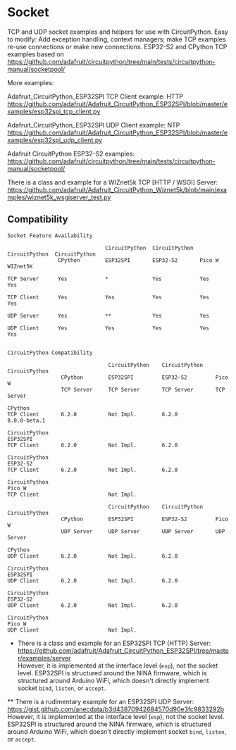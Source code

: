 # Socket
TCP and UDP socket examples and helpers for use with CircuitPython. Easy to modify: Add exception handling, context managers; make TCP examples re-use connections or make new connections. ESP32-S2 and CPython TCP examples based on https://github.com/adafruit/circuitpython/tree/main/tests/circuitpython-manual/socketpool/

More examples:

Adafruit_CircuitPython_ESP32SPI TCP Client example: HTTP  
https://github.com/adafruit/Adafruit_CircuitPython_ESP32SPI/blob/master/examples/esp32spi_tcp_client.py

Adafruit_CircuitPython_ESP32SPI UDP Client example: NTP  
https://github.com/adafruit/Adafruit_CircuitPython_ESP32SPI/blob/master/examples/esp32spi_udp_client.py

Adafruit CircuitPython ESP32-S2 examples:  
https://github.com/adafruit/circuitpython/tree/main/tests/circuitpython-manual/socketpool/

There is a class and example for a WIZnet5k TCP [HTTP / WSGI] Server:
https://github.com/adafruit/Adafruit_CircuitPython_Wiznet5k/blob/main/examples/wiznet5k_wsgiserver_test.py

## Compatibility
```
Socket Feature Availability

                               CircuitPython  CircuitPython  CircuitPython  CircuitPython
                CPython        ESP32SPI       ESP32-S2       Pico W         WIZnet5K

TCP Server      Yes            *              Yes            Yes            Yes

TCP Client      Yes            Yes            Yes            Yes            Yes

UDP Server      Yes            **             Yes            Yes

UDP Client      Yes            Yes            Yes            Yes            Yes


CircuitPython Compatibility

                                CircuitPython    CircuitPython    CircuitPython
                 CPython        ESP32SPI         ESP32-S2         Pico W
                 TCP Server     TCP Server       TCP Server       TCP Server

CPython
TCP Client       6.2.0          Not Impl.        6.2.0            8.0.0-beta.1

CircuitPython
ESP32SPI
TCP Client       6.2.0          Not Impl.        6.2.0            

CircuitPython
ESP32-S2
TCP Client       6.2.0          Not Impl.        6.2.0            

CircuitPython
Pico W
TCP Client                      Not Impl.                         

                                CircuitPython    CircuitPython    CircuitPython
                 CPython        ESP32SPI         ESP32-S2         Pico W
                 UDP Server     UDP Server       UDP Server       UDP Server

CPython
UDP Client       6.2.0          Not Impl.        6.2.0            

CircuitPython
ESP32SPI
UDP Client       6.2.0          Not Impl.        6.2.0            

CircuitPython
ESP32-S2
UDP Client       6.2.0          Not Impl.        6.2.0            

CircuitPython
Pico W
UDP Client                      Not Impl.                         
```
* There is a class and example for an ESP32SPI TCP (HTTP) Server:  
https://github.com/adafruit/Adafruit_CircuitPython_ESP32SPI/tree/master/examples/server  
However, it is implemented at the interface level (`esp`), not the socket level. ESP32SPI is structured around the NINA firmware, which is structured around Arduino WiFi, which doesn't directly implement socket `bind`, `listen`, or `accept`.

** There is a rudimentary example for an ESP32SPI UDP Server:
https://gist.github.com/anecdata/b3d43870942684570d90e3fc9833292b
However, it is implemented at the interface level (`esp`), not the socket level. ESP32SPI is structured around the NINA firmware, which is structured around Arduino WiFi, which doesn't directly implement socket `bind`, `listen`, or `accept`.
